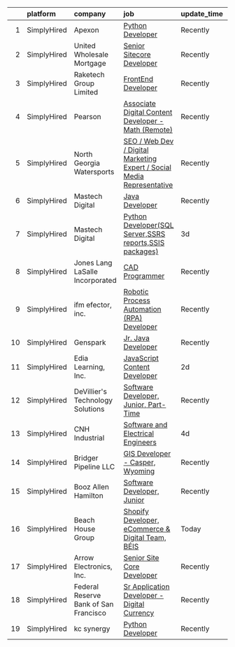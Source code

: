 

|    | platform    | company                               | job                                                                                                                                                                                  | update_time   | location                  |
|---:|:------------|:--------------------------------------|:-------------------------------------------------------------------------------------------------------------------------------------------------------------------------------------|:--------------|:--------------------------|
|  1 | SimplyHired | Apexon                                | [Python Developer](https://www.simplyhired.com/job/x9yL7myRMeIVWD2-jXvCut-BVNg5i-Yhza27aVsWlEsHe3fWDTRhaA?q=digital+developer)                                                       | Recently      | Remote                    |
|  2 | SimplyHired | United Wholesale Mortgage             | [Senior Sitecore Developer](https://www.simplyhired.com/job/cn2CTb6UPn8atJ6WWo0w4l-n62WMwYSxtk79bp0OF9lmVW5zlW6y7g?q=digital+developer)                                              | Recently      | Pontiac, MI               |
|  3 | SimplyHired | Raketech Group Limited                | [FrontEnd Developer](https://www.simplyhired.com/job/0_Nw5eLTvAkMNSjpZlSaV8GsXrLnMBk2LucIdjt00YiSOTj8zXL0mw?q=digital+developer)                                                     | Recently      | Remote                    |
|  4 | SimplyHired | Pearson                               | [Associate Digital Content Developer - Math (Remote)](https://www.simplyhired.com/job/O7Kj3vwY2QjSEIAmOR-h1huHjbIdyFeT3PN2l4EDJRe98OcqgjytDg?q=digital+developer)                    | Recently      | Phoenix, AZ +51 locations |
|  5 | SimplyHired | North Georgia Watersports             | [SEO / Web Dev / Digital Marketing Expert / Social Media Representative](https://www.simplyhired.com/job/6xWbe-c5aCi1ColeSfytmUwks_GgP_4hT_HLH1dpNulB_TFGrh5Ucg?q=digital+developer) | Recently      | Blairsville, GA           |
|  6 | SimplyHired | Mastech Digital                       | [Java Developer](https://www.simplyhired.com/job/beMOtljzssmubaVd_BKVrLJDVfcIHE1HqxBdlcTuP4hlVTEgOxLtnA?q=digital+developer)                                                         | Recently      | Remote                    |
|  7 | SimplyHired | Mastech Digital                       | [Python Developer(SQL Server,SSRS reports,SSIS packages)](https://www.simplyhired.com/job/bpTVn9JkHK8FI6upNvd5_OSq4wRObeHTMyNao4kAsztUIzru6zJB2g?q=digital+developer)                | 3d            | Remote                    |
|  8 | SimplyHired | Jones Lang LaSalle Incorporated       | [CAD Programmer](https://www.simplyhired.com/job/XWMoEntUCJuYHcC3R9u3EkvHqIgFu_8twxQeHSokKyPlcgMJD0LWyQ?q=digital+developer)                                                         | Recently      | Phoenix, AZ               |
|  9 | SimplyHired | ifm efector, inc.                     | [Robotic Process Automation (RPA) Developer](https://www.simplyhired.com/job/il4Z7UIBdJrZ0yJq4bKvqErfrrtOg5NbBx4FioTIIcQ8YaMS7KH5mw?q=digital+developer)                             | Recently      | Malvern, PA               |
| 10 | SimplyHired | Genspark                              | [Jr. Java Developer](https://www.simplyhired.com/job/elm7F-CbDB2RNq69CJK0Etr7Uxth6GqRqh4reF-UhaxNjzaLN_VE8Q?q=digital+developer)                                                     | Recently      | Remote                    |
| 11 | SimplyHired | Edia Learning, Inc.                   | [JavaScript Content Developer](https://www.simplyhired.com/job/HPBwdEdiiOQ_h0Xtx1yMlsvTCsHdGe9LLx-UfVmGLZWrcNtodGe9fg?q=digital+developer)                                           | 2d            | Remote                    |
| 12 | SimplyHired | DeVillier's Technology Solutions      | [Software Developer, Junior, Part-Time](https://www.simplyhired.com/job/n3QjirEF9CwcOz3IPoRAuyDAimMDiOtuGoZO5HJ-2RQf7ZUYDZ-7gA?q=digital+developer)                                  | Recently      | Remote                    |
| 13 | SimplyHired | CNH Industrial                        | [Software and Electrical Engineers](https://www.simplyhired.com/job/zlDGs1AlpsqVEBP_jxG2t5sHMwy9nSOP5i4DQaf4LyGWyqewBWw8Sg?q=digital+developer)                                      | 4d            | New Holland, PA           |
| 14 | SimplyHired | Bridger Pipeline LLC                  | [GIS Developer - Casper, Wyoming](https://www.simplyhired.com/job/HgSXog1jho9MVUojc50cFwcqJvO9QKys6pfsNxbNNeCboguY6LHayA?q=digital+developer)                                        | Recently      | Casper, WY                |
| 15 | SimplyHired | Booz Allen Hamilton                   | [Software Developer, Junior](https://www.simplyhired.com/job/5vH6QDcYHjS3Y4d-jyh7hV79itxC34cven-CLkHZb488w5FOVRA0Gg?q=digital+developer)                                             | Recently      | Charleston, SC            |
| 16 | SimplyHired | Beach House Group                     | [Shopify Developer, eCommerce & Digital Team, BÉIS](https://www.simplyhired.com/job/fW-446duruLTEQQB1IU1v4jZtY9j8leDdk1Gca6doAqwFNuZmVmTOA?q=digital+developer)                     | Today         | El Segundo, CA            |
| 17 | SimplyHired | Arrow Electronics, Inc.               | [Senior Site Core Developer](https://www.simplyhired.com/job/Gz-3KDqQ4o1DUY88_ZBd6yM_KDgFxJ02pvuCWnRTrzZ4VaRATIMPTA?q=digital+developer)                                             | Recently      | Coeur d'Alene, ID         |
| 18 | SimplyHired | Federal Reserve Bank of San Francisco | [Sr Application Developer - Digital Currency](https://www.simplyhired.com/job/sr2y7SUqX0vD7mPzTNPguFCe3Oj3X1DCAsUFDXokT8sow7ehfqXkXg?q=digital+developer)                            | Recently      | San Francisco, CA         |
| 19 | SimplyHired | kc synergy                            | [Python Developer](https://www.simplyhired.com/job/jHwBeRCeeEkAn-iw0k3NA_cqajRpnUdrusBGulVDy1yZH1hWppkchg?q=digital+developer)                                                       | Recently      | Remote                    |